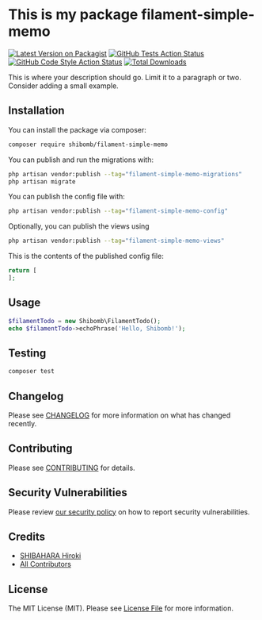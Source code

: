 # This is my package filament-simple-memo

[![Latest Version on Packagist](https://img.shields.io/packagist/v/shibomb/filament-simple-memo.svg?style=flat-square)](https://packagist.org/packages/shibomb/filament-simple-memo)
[![GitHub Tests Action Status](https://img.shields.io/github/actions/workflow/status/shibomb/filament-simple-memo/run-tests.yml?branch=main&label=tests&style=flat-square)](https://github.com/shibomb/filament-simple-memo/actions?query=workflow%3Arun-tests+branch%3Amain)
[![GitHub Code Style Action Status](https://img.shields.io/github/actions/workflow/status/shibomb/filament-simple-memo/fix-php-code-style-issues.yml?branch=main&label=code%20style&style=flat-square)](https://github.com/shibomb/filament-simple-memo/actions?query=workflow%3A"Fix+PHP+code+style+issues"+branch%3Amain)
[![Total Downloads](https://img.shields.io/packagist/dt/shibomb/filament-simple-memo.svg?style=flat-square)](https://packagist.org/packages/shibomb/filament-simple-memo)



This is where your description should go. Limit it to a paragraph or two. Consider adding a small example.

## Installation

You can install the package via composer:

```bash
composer require shibomb/filament-simple-memo
```

You can publish and run the migrations with:

```bash
php artisan vendor:publish --tag="filament-simple-memo-migrations"
php artisan migrate
```

You can publish the config file with:

```bash
php artisan vendor:publish --tag="filament-simple-memo-config"
```

Optionally, you can publish the views using

```bash
php artisan vendor:publish --tag="filament-simple-memo-views"
```

This is the contents of the published config file:

```php
return [
];
```

## Usage

```php
$filamentTodo = new Shibomb\FilamentTodo();
echo $filamentTodo->echoPhrase('Hello, Shibomb!');
```

## Testing

```bash
composer test
```

## Changelog

Please see [CHANGELOG](CHANGELOG.md) for more information on what has changed recently.

## Contributing

Please see [CONTRIBUTING](.github/CONTRIBUTING.md) for details.

## Security Vulnerabilities

Please review [our security policy](../../security/policy) on how to report security vulnerabilities.

## Credits

- [SHIBAHARA Hiroki](https://github.com/shibomb)
- [All Contributors](../../contributors)

## License

The MIT License (MIT). Please see [License File](LICENSE.md) for more information.
